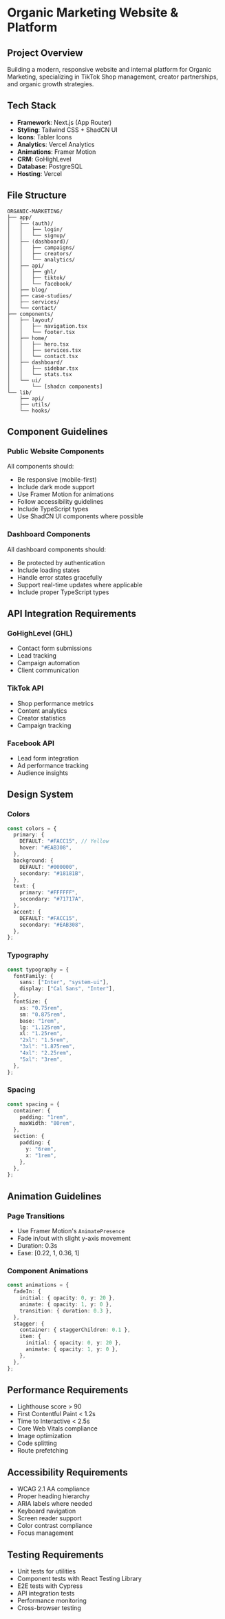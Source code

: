# Organic Marketing Website & Platform

## Project Overview

Building a modern, responsive website and internal platform for Organic Marketing, specializing in TikTok Shop management, creator partnerships, and organic growth strategies.

## Tech Stack

- **Framework**: Next.js (App Router)
- **Styling**: Tailwind CSS + ShadCN UI
- **Icons**: Tabler Icons
- **Analytics**: Vercel Analytics
- **Animations**: Framer Motion
- **CRM**: GoHighLevel
- **Database**: PostgreSQL
- **Hosting**: Vercel

## File Structure

```
ORGANIC-MARKETING/
├── app/
│   ├── (auth)/
│   │   ├── login/
│   │   └── signup/
│   ├── (dashboard)/
│   │   ├── campaigns/
│   │   ├── creators/
│   │   └── analytics/
│   ├── api/
│   │   ├── ghl/
│   │   ├── tiktok/
│   │   └── facebook/
│   ├── blog/
│   ├── case-studies/
│   ├── services/
│   └── contact/
├── components/
│   ├── layout/
│   │   ├── navigation.tsx
│   │   └── footer.tsx
│   ├── home/
│   │   ├── hero.tsx
│   │   ├── services.tsx
│   │   └── contact.tsx
│   ├── dashboard/
│   │   ├── sidebar.tsx
│   │   └── stats.tsx
│   └── ui/
│       └── [shadcn components]
└── lib/
    ├── api/
    ├── utils/
    └── hooks/
```

## Component Guidelines

### Public Website Components

All components should:

- Be responsive (mobile-first)
- Include dark mode support
- Use Framer Motion for animations
- Follow accessibility guidelines
- Include TypeScript types
- Use ShadCN UI components where possible

### Dashboard Components

All dashboard components should:

- Be protected by authentication
- Include loading states
- Handle error states gracefully
- Support real-time updates where applicable
- Include proper TypeScript types

## API Integration Requirements

### GoHighLevel (GHL)

- Contact form submissions
- Lead tracking
- Campaign automation
- Client communication

### TikTok API

- Shop performance metrics
- Content analytics
- Creator statistics
- Campaign tracking

### Facebook API

- Lead form integration
- Ad performance tracking
- Audience insights

## Design System

### Colors

```typescript
const colors = {
  primary: {
    DEFAULT: "#FACC15", // Yellow
    hover: "#EAB308",
  },
  background: {
    DEFAULT: "#000000",
    secondary: "#18181B",
  },
  text: {
    primary: "#FFFFFF",
    secondary: "#71717A",
  },
  accent: {
    DEFAULT: "#FACC15",
    secondary: "#EAB308",
  },
};
```

### Typography

```typescript
const typography = {
  fontFamily: {
    sans: ["Inter", "system-ui"],
    display: ["Cal Sans", "Inter"],
  },
  fontSize: {
    xs: "0.75rem",
    sm: "0.875rem",
    base: "1rem",
    lg: "1.125rem",
    xl: "1.25rem",
    "2xl": "1.5rem",
    "3xl": "1.875rem",
    "4xl": "2.25rem",
    "5xl": "3rem",
  },
};
```

### Spacing

```typescript
const spacing = {
  container: {
    padding: "1rem",
    maxWidth: "80rem",
  },
  section: {
    padding: {
      y: "6rem",
      x: "1rem",
    },
  },
};
```

## Animation Guidelines

### Page Transitions

- Use Framer Motion's `AnimatePresence`
- Fade in/out with slight y-axis movement
- Duration: 0.3s
- Ease: [0.22, 1, 0.36, 1]

### Component Animations

```typescript
const animations = {
  fadeIn: {
    initial: { opacity: 0, y: 20 },
    animate: { opacity: 1, y: 0 },
    transition: { duration: 0.3 },
  },
  stagger: {
    container: { staggerChildren: 0.1 },
    item: {
      initial: { opacity: 0, y: 20 },
      animate: { opacity: 1, y: 0 },
    },
  },
};
```

## Performance Requirements

- Lighthouse score > 90
- First Contentful Paint < 1.2s
- Time to Interactive < 2.5s
- Core Web Vitals compliance
- Image optimization
- Code splitting
- Route prefetching

## Accessibility Requirements

- WCAG 2.1 AA compliance
- Proper heading hierarchy
- ARIA labels where needed
- Keyboard navigation
- Screen reader support
- Color contrast compliance
- Focus management

## Testing Requirements

- Unit tests for utilities
- Component tests with React Testing Library
- E2E tests with Cypress
- API integration tests
- Performance monitoring
- Cross-browser testing

